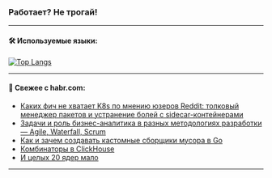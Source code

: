 ### Работает? Не трогай!

---
<!--
#### 🛠️ Technical stack:

![Java](https://img.shields.io/badge/Java-informational?logo=Oracle&style=flat&logoColor=white&color=FF4500)
![Kotlin](https://img.shields.io/badge/Kotlin-informational?logo=Kotlin&style=flat&logoColor=white&color=774D97)
![TS](https://img.shields.io/badge/TypeScript-informational?logo=typeScript&style=flat&logoColor=black&color=017acc)
![Python](https://img.shields.io/badge/Python-informational?logo=Python&style=flat&logoColor=black&color=ffdd54) <br>
![Spring](https://img.shields.io/badge/Spring-informational?logo=Spring&style=flat&logoColor=white&color=6DB33F) 
![SpringBoot](https://img.shields.io/badge/SpringBoot-informational?logo=SpringBoot&style=flat&logoColor=white&color=6DB33F)
![Nest](https://img.shields.io/badge/NestJS-informational?logo=NestJS&style=flat&logoColor=white&color=E0234E) 
![NodeJS](https://img.shields.io/badge/NodeJS-informational?logo=node.js&style=flat&logoColor=white&color=70A760)<br>
![PostgreSQL](https://img.shields.io/badge/PostgreSQL-informational?logo=PostgreSQL&style=flat&logoColor=white&color=DAA520)
![MongoDB](https://img.shields.io/badge/MongoDB-informational?logo=MongoDB&style=flat&logoColor=white&color=870000)
![Apache](https://img.shields.io/badge/Apache-informational?logo=apache&style=flat&logoColor=white&color=f74e28)

___ 
-->

#### 🛠️ Используемые языки:

[![Top Langs](https://github-readme-stats-u2qms2cxw-advtsettinggmailcoms-projects.vercel.app/api/top-langs/?username=zloylis&langs_count=10&hide_title=true&title_color=e6edf3&size_weight=0.5&count_weight=0.5&layout=compact&hide_progress=true&hide_border=true&theme=dracula)](https://github.com/zloylis)

<!---


####  :octocat:&nbsp;&nbsp; Статистика:

![GitHub stats](https://github-readme-stats-u2qms2cxw-advtsettinggmailcoms-projects.vercel.app/api?username=zloylis&show_icons=true&hide_border=true&theme=dracula&title_color=e6edf3&include_all_commits=true&count_private=true&hide_rank=false&hide_title=true&rank_icon=github)
-->
---

#### 💬 Свежее с habr.com:

<!-- BLOG-POST-LIST:START -->
- [Каких фич не хватает K8s по мнению юзеров Reddit: толковый менеджер пакетов и устранение болей с sidecar-контейнерами](https://habr.com/ru/companies/flant/articles/822435/?utm_source=habrahabr&utm_medium=rss&utm_campaign=822435)
- [Задачи и роль бизнес-аналитика в разных методологиях разработки — Agile, Waterfall, Scrum](https://habr.com/ru/companies/yandex_praktikum/articles/827358/?utm_source=habrahabr&utm_medium=rss&utm_campaign=827358)
- [Как и зачем создавать кастомные сборщики мусора в Go](https://habr.com/ru/companies/otus/articles/828664/?utm_source=habrahabr&utm_medium=rss&utm_campaign=828664)
- [Комбинаторы в ClickHouse](https://habr.com/ru/companies/magnit/articles/825264/?utm_source=habrahabr&utm_medium=rss&utm_campaign=825264)
- [И целых 20 ядер мало](https://habr.com/ru/articles/828788/?utm_source=habrahabr&utm_medium=rss&utm_campaign=828788)
<!-- BLOG-POST-LIST:END -->

---
